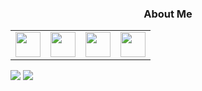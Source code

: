 <h3 align="center">About Me</h3>
<table align="center">
  <tr>
    <td>
      <a href="https://www.facebook.com/profile.php?id=100009354777133">
        <img src="https://upload.wikimedia.org/wikipedia/commons/thumb/f/ff/Facebook_logo_36x36.svg/1200px-Facebook_logo_36x36.svg.png" width="40">
       </a>
      <br>
    </td>
    <td>
      <a href="https://www.instagram.com/ar1sch_/">
        <img src="https://upload.wikimedia.org/wikipedia/commons/thumb/a/a5/Instagram_icon.png/2048px-Instagram_icon.png" width="40">
      </a>
      <br>
    </td>
    <td>
      <a href="https://discord.com/channels/@me">
         <img src="https://static.vecteezy.com/system/resources/previews/006/892/625/original/discord-logo-icon-editorial-free-vector.jpg" width="40">
      </a>
      <br>
    </td>
    <td>
      <a href="https://stackoverflow.com/users/16695250/arischvaran">
         <img src="https://upload.wikimedia.org/wikipedia/commons/thumb/e/ef/Stack_Overflow_icon.svg/768px-Stack_Overflow_icon.svg.png" width="40">
      </a>
      <br>
    </td>
   </tr>
 </table>

<span align="">
  <img src="https://github-readme-stats.vercel.app/api?username=arisch24&show_icons=true&theme=dracula">
</span>
<span align="">
  <img src="https://github-readme-stats.vercel.app/api/top-langs/?username=arisch24&theme=noctis_minimus&layout=donut">
</span>

<!---
Arisch24/Arisch24 is a ✨ special ✨ repository because its `README.md` (this file) appears on your GitHub profile.
You can click the Preview link to take a look at your changes.
--->
